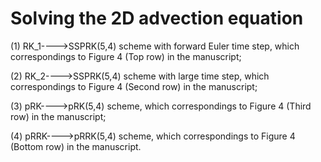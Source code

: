 # Solving the 2D advection equation

(1) RK_1---->SSPRK(5,4) scheme with forward Euler time step, which correspondings to Figure 4 (Top row) in the manuscript;

(2) RK_2---->SSPRK(5,4) scheme with large time step, which correspondings to Figure 4 (Second row) in the manuscript;

(3) pRK---->pRK(5,4) scheme, which correspondings to Figure 4 (Third row) in the manuscript;

(4) pRRK---->pRRK(5,4) scheme, which correspondings to Figure 4 (Bottom row) in the manuscript.
